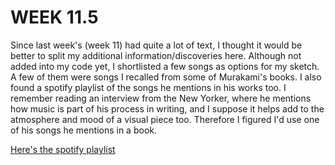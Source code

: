 # WEEK 11.5 

Since last week's (week 11) had quite a lot of text, I thought it would be better to split my additional information/discoveries here. Although not added into my code yet, I shortlisted a few songs as options for my sketch. A few of them were songs I recalled from some of Murakami's books. I also found a spotify playlist of the songs he mentions in his works too. I remember reading an interview from the New Yorker, where he mentions how music is part of his process in writing, and I suppose it helps add to the atmosphere and mood of a visual piece too. Therefore I figured I'd use one of his songs he mentions in a book. 

[Here's the spotify playlist](https://open.spotify.com/playlist/6pEMWyjkKbufHyRZ7QZiaS?uri=spotify%3Auser%3Asdmeslow%3Aplaylist%3A6pEMWyjkKbufHyRZ7QZiaS&utm_source=embed_v2&go=1&play=1&nd=1)

